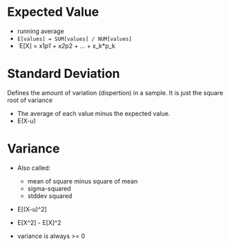 
# Expected Value
- running average
- `E[values] = SUM[values] / NUM[values]`
- `E[X] = x1*p1 + x2*p2 + ... + x_k*p_k

# Standard Deviation
Defines the amount of variation (dispertion) in a sample.
It is just the square root of variance

- The average of each value minus the expected value.
- E(X-u)

# Variance
- Also called:
  - mean of square minus square of mean
  - sigma-squared
  - stddev squared
- E[(X-u)^2]
- E[X^2] - E[X]^2

- variance is always >= 0




